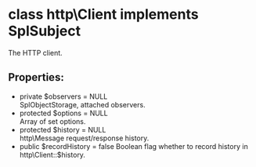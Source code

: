 # class http\Client implements SplSubject

The HTTP client.

## Properties:

* private $observers = NULL  
  SplObjectStorage, attached observers.
* protected $options = NULL  
  Array of set options.
* protected $history = NULL  
  http\Message request/response history.
* public $recordHistory = false  
  Boolean flag whether to record history in http\Client::$history.
